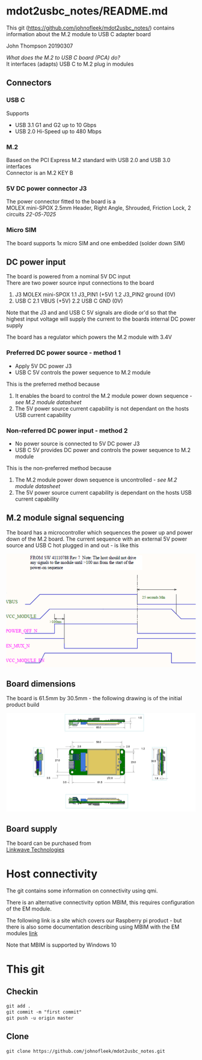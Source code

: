 # mdot2usbc_notes/README.md
This git (https://github.com/johnofleek/mdot2usbc_notes/) contains information about the M.2 module to USB C adapter board

John Thompson 20190307

*What does the M.2 to USB C board (PCA) do?*   
It interfaces (adapts) USB C to M.2 plug in modules  
  
  
## Connectors
### USB C  
Supports
* USB 3.1 G1 and G2 up to 10 Gbps  
* USB 2.0 Hi-Speed up to 480 Mbps  

### M.2  
Based on the PCI Express M.2 standard with USB 2.0 and USB 3.0 interfaces  
Connector is an M.2 KEY B  

### 5V DC power connector J3
The power connector fitted to the board is a  
MOLEX mini-SPOX  2.5mm Header, Right Angle, Shrouded, Friction Lock, 2 circuits *22-05-7025*

### Micro SIM 
The board supports 1x micro SIM and one embedded (solder down SIM) 
  
  
## DC power input
The board is powered from a nominal 5V DC input  
There are two power source input connections to the board  
1. J3 MOLEX mini-SPOX 
    1.1 J3_PIN1 (+5V)
    1.2 J3_PIN2 ground (0V)  
2. USB C
    2.1 VBUS (+5V) 
    2.2 USB C GND (0V)  

Note that the J3 and and USB C 5V signals are diode or'd so that the highest input voltage will supply the current to the boards internal DC power supply  

The board has a regulator which powers the M.2 module with 3.4V  

### Preferred DC power source - method 1
* Apply 5V DC power J3
* USB C 5V controls the power sequence to M.2 module  
  
This is the preferred method because  
1. It enables the board to control the M.2 module power down sequence - *see M.2 module datasheet*  
2. The 5V power source current capability is not dependant on the hosts USB current capability

### Non-referred DC power input - method 2
* No power source is connected to 5V DC power J3
* USB C 5V provides DC power and controls the power sequence to M.2 module

This is the non-preferred method because  
1. The M.2 module power down sequence is uncontrolled - *see M.2 module datasheet*  
2. The 5V power source current capability is dependant on the hosts USB current capability
  
  
## M.2 module signal sequencing  
The board has a microcontroller which sequences the power up and power down of the M.2 board. The current sequence with an external 5V power source and USB C hot plugged in and out - is like this  

![Image of power sequence](https://github.com/johnofleek/mdot2usbc_notes/blob/master/M_2_sequence20190307.png)  
  
  
## Board dimensions
The board is 61.5mm by 30.5mm - the following drawing is of the initial product build  

![Image of board](https://github.com/johnofleek/mdot2usbc_notes/blob/master/M2PCB_20190306.jpg)  
  
  
## Board supply
The board can be purchased from   
[Linkwave Technologies](http://linkwave.co.uk)   
    
    
# Host connectivity
The git contains some information on connectivity using qmi.

There is an alternative connectivity option MBIM, this requires configuration of the EM module.

The following link is a site which covers our Raspberry pi product - but there is also some documentation describing using MBIM with the EM modules
[link](https://johnofleek.github.io/PiloT/docs/networkManagerDocs/instructions_EM7455.html)  

Note that MBIM is supported by Windows 10

    
# This git
## Checkin
```
git add .
git commit -m "first commit"
git push -u origin master
```
  
## Clone
```
git clone https://github.com/johnofleek/mdot2usbc_notes.git
```

